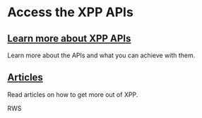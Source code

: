 # Access the XPP APIs

## [Learn more about XPP APIs](apiconcepts/overview.md) 
Learn more about the APIs and what you can achieve with them.

## [Articles](articles/intro.md)
Read articles on how to get more out of XPP.

RWS
